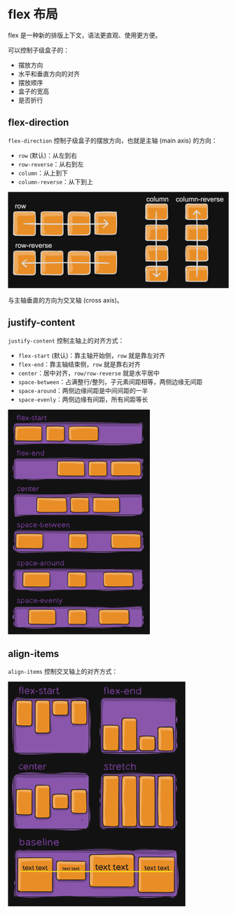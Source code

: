 # flex 布局

flex 是一种新的排版上下文，语法更直观、使用更方便。

可以控制子级盒子的：
- 摆放方向
- 水平和垂直方向的对齐
- 摆放顺序
- 盒子的宽高
- 是否折行

## flex-direction

`flex-direction` 控制子级盒子的摆放方向，也就是主轴 (main axis) 的方向：
- `row` (默认)：从左到右
- `row-reverse`：从右到左
- `column`：从上到下
- `column-reverse`：从下到上

![](assets/flex-direction.png)

与主轴垂直的方向为交叉轴 (cross axis)。

## justify-content

`justify-content` 控制主轴上的对齐方式：
- `flex-start` (默认)：靠主轴开始侧，`row` 就是靠左对齐
- `flex-end`：靠主轴结束侧，`row` 就是靠右对齐
- `center`：居中对齐，`row/row-reverse` 就是水平居中
- `space-between`：占满整行/整列，子元素间距相等，两侧边缘无间距
- `space-around`：两侧边缘间距是中间间距的一半
- `space-evenly`：两侧边缘有间距，所有间距等长

<img src="assets/justify-content.png" style="zoom: 50%" />

## align-items

`align-items` 控制交叉轴上的对齐方式：

<img src="assets/align-items.png" style="zoom: 50%" />